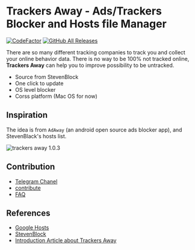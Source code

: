 # Trackers Away - Ads/Trackers Blocker and Hosts file Manager
[![CodeFactor](https://www.codefactor.io/repository/github/tim-hub/trackersaway/badge)](https://www.codefactor.io/repository/github/tim-hub/trackersaway) [![GitHub All Releases](https://img.shields.io/github/downloads/tim-hub/trackersaway/total)](https://github.com/tim-hub/TrackersAway/releases/latest)

There are so many different tracking companies to
track you and collect your online behavior data.
There is no way to be 100% not tracked online,
**Trackers Away** can help you to improve possibility to be untracked.


- Source from StevenBlock
- One click to update
- OS level blocker
- Corss platform (Mac OS for now)


## Inspiration
The idea is from `AdAway` (an android open source ads blocker app), 
and StevenBlack's hosts list.

![trackers away 1.0.3](https://i.imgur.com/8RCKLAq.jpg)
<!-- ![trackers away 2](https://i.imgur.com/rUyuVOU.jpg) -->



## Contribution
- [Telegram Chanel](https://t.me/s/trackersaway)
- [contribute](/CONTRIBUTING.md)
- [FAQ](/FAQ.md)

## References

- [Google Hosts](https://github.com/googlehosts/hosts)
- [StevenBlock](https://github.com/StevenBlack/hosts)
- [Introduction Article about Trackers Away](https://tim.bai.uno/trackers-away-mac-os-ads-blocker-releasing-1-0-3-and-road-map/)
